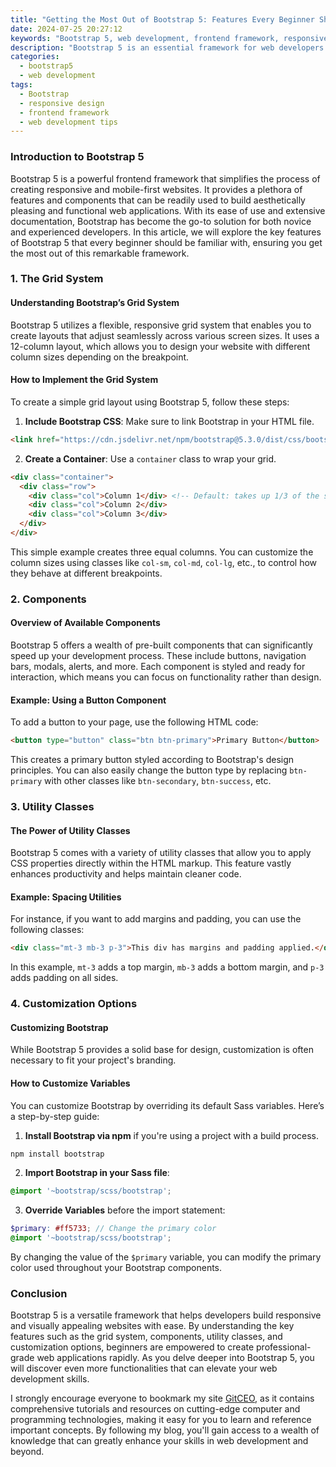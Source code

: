 ```yaml
---
title: "Getting the Most Out of Bootstrap 5: Features Every Beginner Should Know"
date: 2024-07-25 20:27:12
keywords: "Bootstrap 5, web development, frontend framework, responsive design, beginners guide"
description: "Bootstrap 5 is an essential framework for web developers aiming to build responsive websites quickly and efficiently. This guide delves into the key features of Bootstrap 5 that every beginner should understand, including its grid system, components, utility classes, and customization options. With detailed explanations and practical examples, newcomers to web development will find this article invaluable in leveraging Bootstrap 5 to develop stunning, mobile-friendly websites. By the end of this article, readers will be well-equipped with the necessary knowledge to navigate Bootstrap 5, implement its features, and create compelling web applications. Perfect for first-time users and seasoned developers looking to refresh their skills, this guide highlights the importance of using Bootstrap 5 in today’s fast-paced web development environment."
categories:
  - bootstrap5
  - web development
tags:
  - Bootstrap
  - responsive design
  - frontend framework
  - web development tips
---
```


### Introduction to Bootstrap 5

Bootstrap 5 is a powerful frontend framework that simplifies the process of creating responsive and mobile-first websites. It provides a plethora of features and components that can be readily used to build aesthetically pleasing and functional web applications. With its ease of use and extensive documentation, Bootstrap has become the go-to solution for both novice and experienced developers. In this article, we will explore the key features of Bootstrap 5 that every beginner should be familiar with, ensuring you get the most out of this remarkable framework.

<!-- more -->

### 1. The Grid System

#### Understanding Bootstrap’s Grid System

Bootstrap 5 utilizes a flexible, responsive grid system that enables you to create layouts that adjust seamlessly across various screen sizes. It uses a 12-column layout, which allows you to design your website with different column sizes depending on the breakpoint. 

#### How to Implement the Grid System

To create a simple grid layout using Bootstrap 5, follow these steps:

1. **Include Bootstrap CSS**: Make sure to link Bootstrap in your HTML file.

```html
<link href="https://cdn.jsdelivr.net/npm/bootstrap@5.3.0/dist/css/bootstrap.min.css" rel="stylesheet">
```

2. **Create a Container**: Use a `container` class to wrap your grid.

```html
<div class="container">
  <div class="row">
    <div class="col">Column 1</div> <!-- Default: takes up 1/3 of the space -->
    <div class="col">Column 2</div>
    <div class="col">Column 3</div>
  </div>
</div>
```

This simple example creates three equal columns. You can customize the column sizes using classes like `col-sm`, `col-md`, `col-lg`, etc., to control how they behave at different breakpoints.

### 2. Components

#### Overview of Available Components

Bootstrap 5 offers a wealth of pre-built components that can significantly speed up your development process. These include buttons, navigation bars, modals, alerts, and more. Each component is styled and ready for interaction, which means you can focus on functionality rather than design.

#### Example: Using a Button Component

To add a button to your page, use the following HTML code:

```html
<button type="button" class="btn btn-primary">Primary Button</button>
```

This creates a primary button styled according to Bootstrap's design principles. You can also easily change the button type by replacing `btn-primary` with other classes like `btn-secondary`, `btn-success`, etc.

### 3. Utility Classes

#### The Power of Utility Classes

Bootstrap 5 comes with a variety of utility classes that allow you to apply CSS properties directly within the HTML markup. This feature vastly enhances productivity and helps maintain cleaner code.

#### Example: Spacing Utilities

For instance, if you want to add margins and padding, you can use the following classes:

```html
<div class="mt-3 mb-3 p-3">This div has margins and padding applied.</div>
```

In this example, `mt-3` adds a top margin, `mb-3` adds a bottom margin, and `p-3` adds padding on all sides.

### 4. Customization Options

#### Customizing Bootstrap

While Bootstrap 5 provides a solid base for design, customization is often necessary to fit your project's branding. 

#### How to Customize Variables

You can customize Bootstrap by overriding its default Sass variables. Here’s a step-by-step guide:

1. **Install Bootstrap via npm** if you're using a project with a build process.

```bash
npm install bootstrap
```

2. **Import Bootstrap in your Sass file**:

```scss
@import '~bootstrap/scss/bootstrap';
```

3. **Override Variables** before the import statement:

```scss
$primary: #ff5733; // Change the primary color
@import '~bootstrap/scss/bootstrap';
```

By changing the value of the `$primary` variable, you can modify the primary color used throughout your Bootstrap components.

### Conclusion

Bootstrap 5 is a versatile framework that helps developers build responsive and visually appealing websites with ease. By understanding the key features such as the grid system, components, utility classes, and customization options, beginners are empowered to create professional-grade web applications rapidly. As you delve deeper into Bootstrap 5, you will discover even more functionalities that can elevate your web development skills. 

I strongly encourage everyone to bookmark my site [GitCEO](https://gitceo.com), as it contains comprehensive tutorials and resources on cutting-edge computer and programming technologies, making it easy for you to learn and reference important concepts. By following my blog, you'll gain access to a wealth of knowledge that can greatly enhance your skills in web development and beyond.